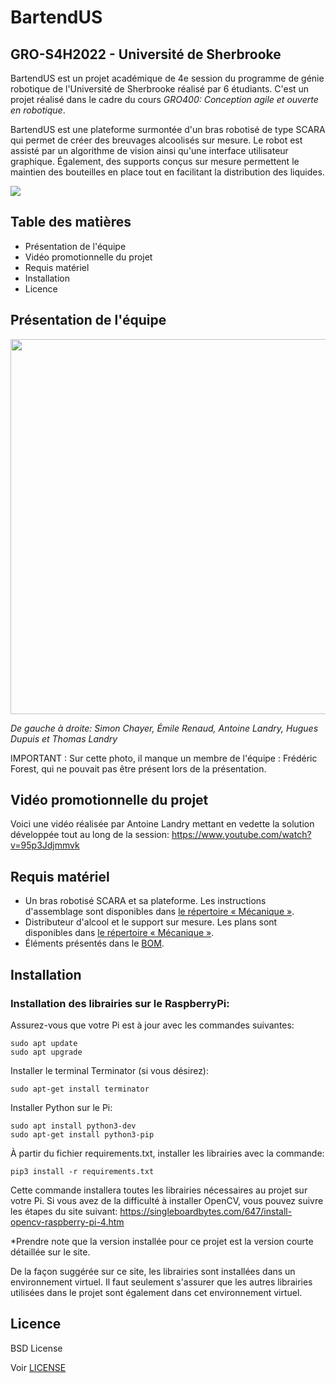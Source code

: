 # BartendUS 
## GRO-S4H2022 - Université de Sherbrooke

BartendUS est un projet académique de 4e session du programme de génie robotique de l'Université de Sherbrooke réalisé par 6 étudiants. C'est un projet réalisé dans le cadre du cours _GRO400:_ _Conception agile et ouverte en robotique_.

BartendUS est une plateforme surmontée d'un bras robotisé de type SCARA qui permet de créer des breuvages alcoolisés sur mesure. Le robot est assisté par un algorithme de vision ainsi qu'une interface utilisateur graphique. Également, des supports conçus sur mesure permettent le maintien des bouteilles en place tout en facilitant la distribution des liquides.

<img src="https://user-images.githubusercontent.com/73348957/163657518-e04d23d6-ec03-403d-bd4a-50c1b9cfee96.png" data-canonical-src="https://gyazo.com/eb5c5741b6a9a16c692170a41a49c858.png">

## Table des matières
* Présentation de l'équipe
* Vidéo promotionnelle du projet
* Requis matériel
* Installation
* Licence

## Présentation de l'équipe
<img src="https://user-images.githubusercontent.com/73348957/163736948-6ae795f1-d733-4994-94a4-7764ba0fbbad.jpg" data-canonical-src="https://gyazo.com/eb5c5741b6a9a16c692170a41a49c858.png" width = 600>

*De gauche à droite: Simon Chayer, Émile Renaud, Antoine Landry, Hugues Dupuis et Thomas Landry*

IMPORTANT : Sur cette photo, il manque un membre de l'équipe : Frédéric Forest, qui ne pouvait pas être présent lors de la présentation.

## Vidéo promotionnelle du projet
Voici une vidéo réalisée par Antoine Landry mettant en vedette la solution développée tout au long de la session:
https://www.youtube.com/watch?v=95p3Jdjmmvk

## Requis matériel
- Un bras robotisé SCARA et sa plateforme. Les instructions d'assemblage sont disponibles dans [le répertoire « Mécanique »](https://github.com/mimil2014/BartendUS-GROS4/tree/main/M%C3%A9canique).
- Distributeur d'alcool et le support sur mesure. Les plans sont disponibles dans [le répertoire « Mécanique »](https://github.com/mimil2014/BartendUS-GROS4/tree/main/M%C3%A9canique).
- Éléments présentés dans le [BOM](https://github.com/mimil2014/BartendUS-GROS4/blob/main/BOM/liste_pieces.pdf).

## Installation 
### Installation des librairies sur le RaspberryPi:
Assurez-vous que votre Pi est à jour avec les commandes suivantes: 
```
sudo apt update  
sudo apt upgrade  
```
Installer le terminal Terminator (si vous désirez):   
```
sudo apt-get install terminator   
```
Installer Python sur le Pi:   
```
sudo apt install python3-dev   
sudo apt-get install python3-pip 
```
À partir du fichier requirements.txt, installer les librairies avec la commande: 
```
pip3 install -r requirements.txt  
```
Cette commande installera toutes les librairies nécessaires au projet sur votre Pi. Si vous avez de la difficulté à installer OpenCV, vous pouvez suivre les étapes du site suivant:   https://singleboardbytes.com/647/install-opencv-raspberry-pi-4.htm

*Prendre note que la version installée pour ce projet est la version courte détaillée sur le site.

De la façon suggérée sur ce site, les librairies sont installées dans un environnement virtuel. Il faut seulement s'assurer que les autres librairies utilisées     dans le projet sont également dans cet environnement virtuel. 

## Licence
BSD License

Voir [LICENSE](LICENSE)
